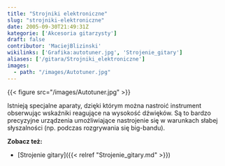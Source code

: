 ```yaml
---
title: "Strojniki elektroniczne"
slug: "strojniki-elektroniczne"
date: 2005-09-30T21:49:31Z
kategorie: ['Akcesoria gitarzysty']
draft: false
contributor: 'MaciejBlizinski'
wikilinks: ['Grafika:autotuner.jpg', 'Strojenie_gitary']
aliases: ['/gitara/Strojniki_elektroniczne']
images:
  - path: "/images/Autotuner.jpg"
---
```

{{< figure src="/images/Autotuner.jpg" >}}

Istnieją specjalne aparaty, dzięki którym można nastroić instrument
obserwując wskaźniki reagujące na wysokość dźwięków. Są to bardzo
precyzyjne urządzenia umożliwiające nastrojenie się w warunkach słabej
słyszalności (np. podczas rozgrywania się big-bandu).

**Zobacz też:**

  - [Strojenie gitary]({{< relref "Strojenie_gitary.md" >}})

